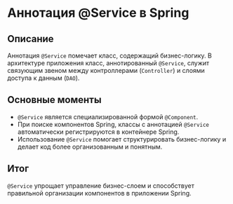 # Аннотация @Service в Spring

## Описание
Аннотация `@Service` помечает класс, содержащий бизнес-логику. В архитектуре приложения класс, аннотированный `@Service`, служит связующим звеном между контроллерами (`Controller`) и слоями доступа к данным (`DAO`).

## Основные моменты
- `@Service` является специализированной формой `@Component`.
- При поиске компонентов Spring, классы с аннотацией `@Service` автоматически регистрируются в контейнере Spring.
- Использование `@Service` помогает структурировать бизнес-логику и делает код более организованным и понятным.

## Итог
`@Service` упрощает управление бизнес-слоем и способствует правильной организации компонентов в приложении Spring.